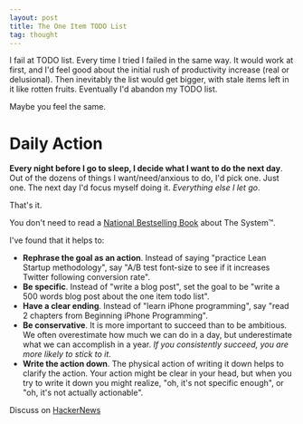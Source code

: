 ```yaml
---
layout: post
title: The One Item TODO List
tag: thought
---
```


I fail at TODO list. Every time I tried I failed in the same way. It would work
at first, and I'd feel good about the initial rush of productivity increase
(real or delusional). Then inevitably the list would get bigger, with stale
items left in it like rotten fruits. Eventually I'd abandon my TODO list.

Maybe you feel the same.

# Daily Action

__Every night before I go to sleep, I decide what I want to do the next
day__. Out of the dozens of things I want/need/anxious to do, I'd pick one. Just
one. The next day I'd focus myself doing it. _Everything else I let go_.

That's it.

You don't need to read a
[National Bestselling Book](http://www.amazon.com/Getting-Things-Done-Stress-Free-Productivity/dp/0142000280/ref=sr_1_1?ie=UTF8&qid=1318836563&sr=8-1)
about The System&trade;.

I've found that it helps to:

+ __Rephrase the goal as an action__. Instead of saying "practice Lean Startup methodology", say "A/B test font-size to see if it increases Twitter following conversion rate".
+ __Be specific__. Instead of "write a blog post", set the goal to be "write a 500 words blog post about the one item todo list".
+ __Have a clear ending__. Instead of "learn iPhone programming", say "read 2 chapters from Beginning iPhone Programming".
+ __Be conservative__. It is more important to succeed than to be ambitious. We often overestimate how much we can do in a day, but underestimate what we can accomplish in a year. _If you consistently succeed, you are more likely to stick to it_.
+ __Write the action down__. The physical action of writing it down helps to clarify the action. Your action might be clear in your head, but when you try to write it down you might realize, "oh, it's not specific enough", or "oh, it's not actually actionable".

Discuss on [HackerNews](http://news.ycombinator.com/edit?id=3151791)